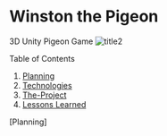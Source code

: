 # Winston the Pigeon
3D Unity Pigeon Game 
![title2](https://user-images.githubusercontent.com/75503351/192620491-a39080ae-d993-45d2-af6e-c629c9dd8719.jpg)

Table of Contents
1. [Planning](#markdown-header-planning)
2. [Technologies](#markdown-header-planning)
3. [The-Project](#markdown-header-the-project)
4. [Lessons Learned](#markdown-header-lessons-learned)

[Planning]
